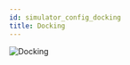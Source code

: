 ```yaml
---
id: simulator_config_docking
title: Docking
---
```


![Docking](/docs/simulator_config_docking.jpg)
